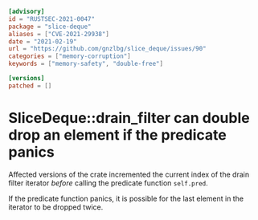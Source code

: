 ```toml
[advisory]
id = "RUSTSEC-2021-0047"
package = "slice-deque"
aliases = ["CVE-2021-29938"]
date = "2021-02-19"
url = "https://github.com/gnzlbg/slice_deque/issues/90"
categories = ["memory-corruption"]
keywords = ["memory-safety", "double-free"]

[versions]
patched = []
```

# SliceDeque::drain_filter can double drop an element if the predicate panics

Affected versions of the crate incremented the current index of the drain filter
iterator *before* calling the predicate function `self.pred`.

If the predicate function panics, it is possible for the last element in the
iterator to be dropped twice.

